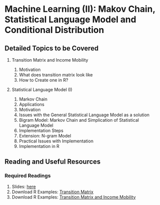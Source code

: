 # Machine Learning (II): Makov Chain, Statistical Language Model and Conditional Distribution

## Detailed Topics to be Covered

1. Transition Matrix and Income Mobility

    1. Motivation
    2. What does transition matrix look like
    3. How to Create one in R?

    
2. Statistical Language Model (I)

    1. Markov Chain
    2. Applications
    3. Motivation
    4. Issues with the General Statistical Language Model as a solution
    5. Bigram Model: Markov Chain and Simplication of Statistical Language Model
    6. Implementation Steps
    7. Extension: N-gram Model
    8. Practical Issues with Implementation
    9. Implementation in R

    
## Reading and Useful Resources

### Required Readings

1. Slides: [here](../lecture/mv03_cond_dist02.pdf)
2. Download R Examples: [Transition Matrix](../lecture/example/mv03_cond_dist_mobility.R)
3. Download R Examples: [Transition Matrix and Income Mobility](../lecture/example/mv03_cond_dist_mobility02.R)
